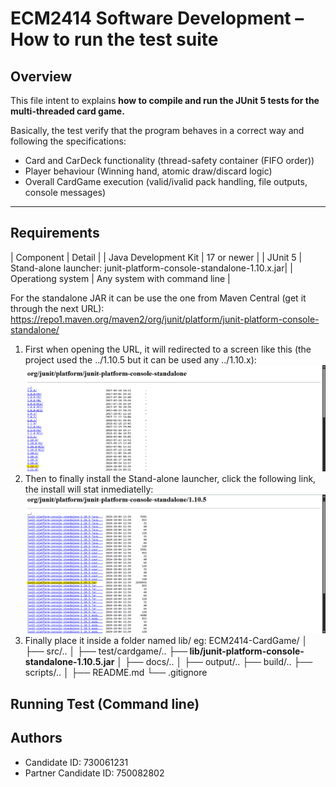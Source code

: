 # ECM2414 Software Development – How to run the test suite

## Overview
This file intent to explains **how to compile and run the JUnit 5 tests for the multi-threaded card game.** 

Basically, the test verify that the program behaves in a correct way and following the specifications:
- Card and CarDeck functionality (thread-safety container (FIFO order))
- Player behaviour (Winning hand, atomic draw/discard logic)
- Overall CardGame execution (valid/ivalid pack handling, file outputs, console messages)

---

## Requirements

| Component     | Detail |
| Java Development Kit | 17 or newer |
| JUnit 5 | Stand-alone launcher: junit-platform-console-standalone-1.10.x.jar|
| Operationg system | Any system with command line |

For the standalone JAR it can be use the one from Maven Central (get it through the next URL): https://repo1.maven.org/maven2/org/junit/platform/junit-platform-console-standalone/
 1. First when opening the URL, it will redirected to a screen like this (the project used the ../1.10.5 but it can be used any ../1.10.x): 
 ![alt text](image.png)
 2. Then to finally install the Stand-alone launcher, click the following link, the install will stat inmediatelly:
 ![alt text](image-1.png)
 3. Finally place it inside a folder named lib/ eg:
 ECM2414-CardGame/
│
├── src/..
│
├── test/cardgame/..
**├── lib/junit-platform-console-standalone-1.10.5.jar**
│
├── docs/..
│
├── output/..
├── build/..
├── scripts/..
│
├── README.md
└── .gitignore

## Running Test (Command line)



## Authors
- Candidate ID: 730061231
- Partner Candidate ID: 750082802
